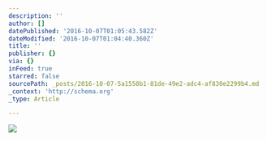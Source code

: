 ```yaml
---
description: ''
author: []
datePublished: '2016-10-07T01:05:43.582Z'
dateModified: '2016-10-07T01:04:40.360Z'
title: ''
publisher: {}
via: {}
inFeed: true
starred: false
sourcePath: _posts/2016-10-07-5a1550b1-81de-49e2-adc4-af830e2299b4.md
_context: 'http://schema.org'
_type: Article

---
```

![](https://the-grid-user-content.s3-us-west-2.amazonaws.com/3b050caa-e86c-4162-a0f4-aa3d9ad85bce.jpg)